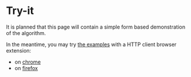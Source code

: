 # Try-it

It is planned that this page will contain a simple form based demonstration of the algorithm.

In the meantime, you may try [the examples](examples.html) with a HTTP client browser extension:

- on [chrome](https://chrome.google.com/webstore/detail/postman/fhbjgbiflinjbdggehcddcbncdddomop)
- on [firefox](https://addons.mozilla.org/fr/firefox/addon/restclient/?src=search)

